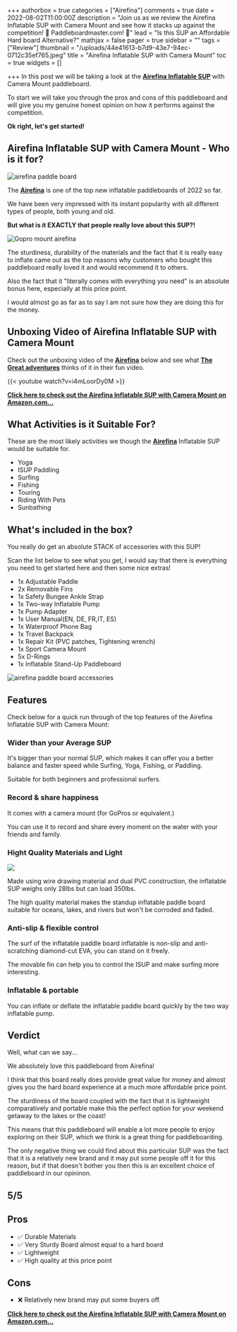 +++
authorbox = true
categories = ["Airefina"]
comments = true
date = 2022-08-02T11:00:00Z
description = "Join us as we review the Airefina Inflatable SUP with Camera Mount  and see how it stacks up against the competition! 🛶 Paddleboardmaster.com! 🛶"
lead = "Is this SUP an Affordable Hard board Alternative?"
mathjax = false
pager = true
sidebar = ""
tags = ["Review"]
thumbnail = "/uploads/44e41613-b7d9-43e7-94ec-0712c35ef765.jpeg"
title = "Airefina Inflatable SUP with Camera Mount"
toc = true
widgets = []

+++
In this post we will be taking a look at the [**Airefina Inflatable SUP**](https://www.amazon.com/Airefina-Inflatable-Paddleboard-Accessories-Extra-Light/dp/B09LC1GD64?keywords=airefina+paddleboard&qid=1659474529&sprefix=Airefina%2Caps%2C501&sr=8-5&linkCode=ll1&tag=paddleboardmaster-20&linkId=354f3803d1f22d6053ac7fc53b3f8fa9&language=en_US&ref_=as_li_ss_tl) with Camera Mount paddleboard.

To start we will take you through the pros and cons of this paddleboard and will give you my genuine honest opinion on how it performs against the competition.

**Ok right, let's get started!**

## Airefina Inflatable SUP with Camera Mount  - Who is it for?

![airefina paddle board](https://m.media-amazon.com/images/S/aplus-media-library-service-media/0e5b350b-9ac2-46a3-b457-d1d595dd162b.__CR0,0,970,600_PT0_SX970_V1___.png "airefina paddle board")

The [**Airefina**](/categories/airefina/) is one of the top new inflatable paddleboards of 2022 so far.

We have been very impressed with its instant popularity with all different types of people, both young and old.

**But what is it EXACTLY that people really love about this SUP?!**

![Gopro mount airefina](/uploads/b3aa7f90-3ddb-4b90-a4fd-2de7fdf7f100.jpeg "Gopro mount airefina")

The sturdiness, durability of the materials and the fact that it is really easy to inflate came out as the top reasons why customers who bought this paddleboard really loved it and would recommend it to others.

Also the fact that it "literally comes with everything you need" is an absolute bonus here, especially at this price point.

I would almost go as far as to say I am not sure how they are doing this for the money.

## Unboxing Video of Airefina Inflatable SUP with Camera Mount

Check out the unboxing video of the [**Airefina**](/categories/airefina/) below and see what [**The Great adventures**](https://www.youtube.com/channel/UCCd6isPH18-iAkueB12pdOQ) thinks of it in their fun video.

{{< youtube watch?v=i4mLoorDy0M >}}

[**Click here to check out the Airefina Inflatable SUP with Camera Mount  on Amazon.com...**](https://www.amazon.com/Airefina-Inflatable-Paddleboard-Accessories-Extra-Light/dp/B09LC1GD64?keywords=airefina+paddleboard&qid=1659474529&sprefix=Airefina%2Caps%2C501&sr=8-5&linkCode=ll1&tag=paddleboardmaster-20&linkId=354f3803d1f22d6053ac7fc53b3f8fa9&language=en_US&ref_=as_li_ss_tl)

## What Activities is it Suitable For?

These are the most likely activities we though the [**Airefina**](/categories/airefina/) Inflatable SUP would be suitable for.

* Yoga
* ‎I‎SUP Paddling
* Surfing
* Fishing
* Touring
* Riding With Pets
* Sunbathing

## What's included in the box?

You really do get an absolute STACK of accessories with this SUP!

Scan the list below to see what you get, I would say that there is everything you need to get started here and then some nice extras!

* ‎1x Adjustable Paddle
* 2x Removable Fins
* 1x Safety Bungee Ankle Strap
* 1x Two-way Inflatable Pump
* 1x Pump Adapter
* 1x User Manual(EN, DE, FR,IT, ES)
* 1x Waterproof Phone Bag
* 1x Travel Backpack
* 1x Repair Kit (PVC patches, Tightening wrench)
* 1x Sport Camera Mount
* 5x D-Rings
* 1x Inflatable Stand-Up Paddleboard

![airefina paddle board accessories](https://m.media-amazon.com/images/S/aplus-media-library-service-media/2e7bf996-d3ac-4678-8392-7c28b15f1376.__CR0,0,970,600_PT0_SX970_V1___.png "airefina paddle board accessories")

## Features

Check below for a quick run through of the top features of the Airefina Inflatable SUP with Camera Mount:

### Wider than your Average SUP

It's bigger than your normal SUP, which makes it can offer you a better balance and faster speed while Surfing, Yoga, Fishing, or Paddling.

Suitable for both beginners and professional surfers.

### Record & share happiness

It comes with a camera mount (for GoPros or equivalent.)

You can use it to record and share every moment on the water with your friends and family.

### Hight Quality Materials and Light

![](/uploads/a3c07832-5366-48db-b3b4-468ad103aecf.jpeg)

Made using wire drawing material and dual PVC construction, the inflatable SUP weighs only 28lbs but can load 350lbs.

The high quality material makes the standup inflatable paddle board suitable for oceans, lakes, and rivers but won't be corroded and faded.

### Anti-slip & flexible control

The surf of the inflatable paddle board inflatable is non-slip and anti-scratching diamond-cut EVA, you can stand on it freely.

The movable fin can help you to control the ISUP and make surfing more interesting.

### Inflatable & portable

You can inflate or deflate the inflatable paddle board quickly by the two way inflatable pump.

## Verdict

Well, what can we say...

We absolutely love this paddleboard from Airefina!

I think that this board really does provide great value for money and almost gives you the hard board experience at a much more affordable price point.

The sturdiness of the board coupled with the fact that it is lightweight comparatively and portable make this the perfect option for your weekend getaway to the lakes or the coast!

This means that this paddleboard will enable a lot more people to enjoy exploring on their SUP, which we think is a great thing for paddleboarding.

The only negative thing we could find about this particular SUP was the fact that it is a relatively new brand and it may put some people off it for this reason, but if that doesn't bother you then this is an excellent choice of paddleboard in our opininon.

## 5/5

## Pros

* ✅ Durable Materials
* ✅ Very Sturdy Board almost equal to a hard board
* ✅ Lightweight
* ✅ High quality at this price point

## Cons

* ❌ Relatively new brand may put some buyers off.

[**Click here to check out the Airefina Inflatable SUP with Camera Mount  on Amazon.com...**](https://www.amazon.com/Airefina-Inflatable-Paddleboard-Accessories-Extra-Light/dp/B09LC1GD64?keywords=airefina+paddleboard&qid=1659474529&sprefix=Airefina%2Caps%2C501&sr=8-5&linkCode=ll1&tag=paddleboardmaster-20&linkId=354f3803d1f22d6053ac7fc53b3f8fa9&language=en_US&ref_=as_li_ss_tl)